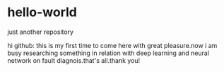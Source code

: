 # hello-world
just another repository

hi github:
 this is my first time to come here with great pleasure.now i am busy researching  something in relation with deep learning and neural  network on fault diagnois.that's all.thank you!
